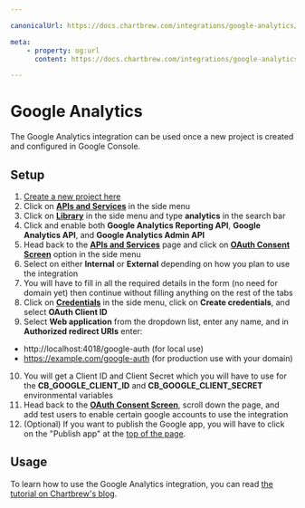 ```yaml
---

canonicalUrl: https://docs.chartbrew.com/integrations/google-analytics/

meta: 
    - property: og:url
      content: https://docs.chartbrew.com/integrations/google-analytics/

---
```


# Google Analytics

The Google Analytics integration can be used once a new project is created and configured in Google Console.

## Setup

1. [Create a new project here](https://console.cloud.google.com/projectcreate)
2. Click on [**APIs and Services**](https://console.cloud.google.com/apis/dashboard) in the side menu
3. Click on [**Library**](https://console.cloud.google.com/apis/library) in the side menu and type **analytics** in the search bar
4. Click and enable both **Google Analytics Reporting API**, **Google Analytics API**, and **Google Analytics Admin API**
5. Head back to the [**APIs and Services**](https://console.cloud.google.com/apis/dashboard) page and click on [**OAuth Consent Screen**](https://console.cloud.google.com/apis/credentials/consent) option in the side menu
6. Select on either **Internal** or **External** depending on how you plan to use the integration
7. You will have to fill in all the required details in the form (no need for domain yet) then continue without filling anything on the rest of the tabs
8. Click on [**Credentials**](https://console.cloud.google.com/apis/credentials) in the side menu, click on **Create credentials**, and select **OAuth Client ID**
9. Select **Web application** from the dropdown list, enter any name, and in **Authorized redirect URIs** enter:
  * http://localhost:4018/google-auth (for local use)
  * https://example.com/google-auth (for production use with your domain)
10. You will get a Client ID and Client Secret which you will have to use for the **CB_GOOGLE_CLIENT_ID** and **CB_GOOGLE_CLIENT_SECRET** environmental variables
11. Head back to the [**OAuth Consent Screen**](https://console.cloud.google.com/apis/credentials/consent), scroll down the page, and add test users to enable certain google accounts to use the integration
12. (Optional) If you want to publish the Google app, you will have to click on the "Publish app" at the [top of the page](https://console.cloud.google.com/apis/credentials/consent).

## Usage

To learn how to use the Google Analytics integration, you can read [the tutorial on Chartbrew's blog](https://chartbrew.com/blog/integrate-google-analytics-ga4-with-your-chartbrew-dashboards/).